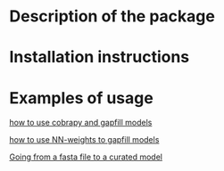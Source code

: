 
# Description of the package

# Installation instructions

# Examples of usage 

[how to use cobrapy and gapfill models](https://github.com/danielriosgarza/FastNNGapfiller/blob/main/files/examples/cobrapy.md)

[how to use NN-weights to gapfill models](https://colab.research.google.com/drive/1rNbFEUFEy_LoUhcp0R2aq3wrvqlcQAm4?usp=sharing#scrollTo=b66b7275)

[Going from a fasta file to a curated model](https://colab.research.google.com/drive/1gAnX3eGtyiGjVvt5rLiX7U2wnkM8JOF2#scrollTo=UfdQpuCAD-eR)


